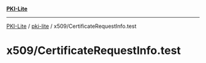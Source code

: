 [**PKI-Lite**](../../../README.md)

---

[PKI-Lite](../../../README.md) / [pki-lite](../../README.md) / x509/CertificateRequestInfo.test

# x509/CertificateRequestInfo.test
